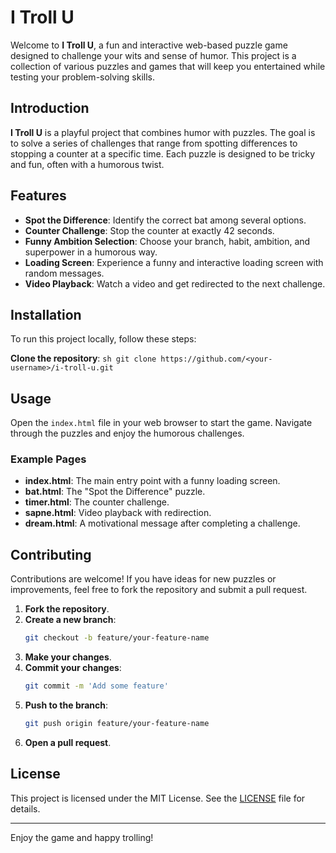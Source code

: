# I Troll U

Welcome to **I Troll U**, a fun and interactive web-based puzzle game designed to challenge your wits and sense of humor. This project is a collection of various puzzles and games that will keep you entertained while testing your problem-solving skills.


## Introduction
**I Troll U** is a playful project that combines humor with puzzles. The goal is to solve a series of challenges that range from spotting differences to stopping a counter at a specific time. Each puzzle is designed to be tricky and fun, often with a humorous twist.

## Features
- **Spot the Difference**: Identify the correct bat among several options.
- **Counter Challenge**: Stop the counter at exactly 42 seconds.
- **Funny Ambition Selection**: Choose your branch, habit, ambition, and superpower in a humorous way.
- **Loading Screen**: Experience a funny and interactive loading screen with random messages.
- **Video Playback**: Watch a video and get redirected to the next challenge.

## Installation
To run this project locally, follow these steps:

**Clone the repository**:
    ```sh
    git clone https://github.com/<your-username>/i-troll-u.git
    ```

## Usage
Open the `index.html` file in your web browser to start the game. Navigate through the puzzles and enjoy the humorous challenges.

### Example Pages
- **index.html**: The main entry point with a funny loading screen.
- **bat.html**: The "Spot the Difference" puzzle.
- **timer.html**: The counter challenge.
- **sapne.html**: Video playback with redirection.
- **dream.html**: A motivational message after completing a challenge.

## Contributing
Contributions are welcome! If you have ideas for new puzzles or improvements, feel free to fork the repository and submit a pull request.

1. **Fork the repository**.
2. **Create a new branch**:
    ```sh
    git checkout -b feature/your-feature-name
    ```
3. **Make your changes**.
4. **Commit your changes**:
    ```sh
    git commit -m 'Add some feature'
    ```
5. **Push to the branch**:
    ```sh
    git push origin feature/your-feature-name
    ```
6. **Open a pull request**.

## License
This project is licensed under the MIT License. See the [LICENSE](LICENSE) file for details.

---

Enjoy the game and happy trolling!